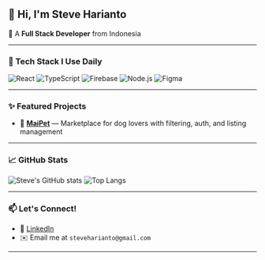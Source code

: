 ## 👋 Hi, I'm Steve Harianto

🚀 A **Full Stack Developer** from Indonesia  

---

### 🧰 Tech Stack I Use Daily
![React](https://img.shields.io/badge/-React-20232A?style=flat&logo=react)
![TypeScript](https://img.shields.io/badge/-TypeScript-3178C6?style=flat&logo=typescript)
![Firebase](https://img.shields.io/badge/-Firebase-FFCA28?style=flat&logo=firebase)
![Node.js](https://img.shields.io/badge/-Node.js-339933?style=flat&logo=node.js)
![Figma](https://img.shields.io/badge/-Figma-F24E1E?style=flat&logo=figma)

---

### ✨ Featured Projects
- 🐾 [**MaiPet**](https://steveharianto.github.io/MaiPet/) — Marketplace for dog lovers with filtering, auth, and listing management  

---

### 📈 GitHub Stats
![Steve's GitHub stats](https://github-readme-stats.vercel.app/api?username=steveharianto&show_icons=true&theme=radical)
![Top Langs](https://github-readme-stats.vercel.app/api/top-langs/?username=steveharianto&layout=compact&theme=radical)

---

### 📫 Let's Connect!
<!-- - 🌐 [steveharianto.com](https://steveharianto.com) *(if applicable)* --> 
- 💼 [LinkedIn](https://linkedin.com/in/stevenharianto)  
- ✉️ Email me at `steveharianto@gmail.com`  

---
